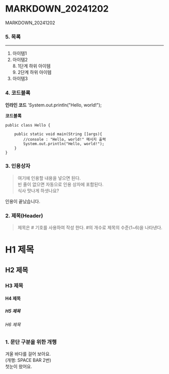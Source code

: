 # MARKDOWN_20241202
MARKDOWN_20241202

### 5. 목록
---
1. 아이템1
2. 아이템2  
   8. 1단계 하위 아이템  
   9. 2단계 하위 아이템  
9. 아이템3


### 4. 코드블록
**인라인 코드** 
'System.out.println("Hello, world!");  

**코드블록**  
```
public class Hello {
	
	public static void main(String []args){
		//console : "Hello, world!" 메시지 출력
		System.out.println("Hello, world!");
	}
}
```

### 3. 인용상자
>여기에 인용할 내용을 넣으면 된다.  
>빈 줄이 없으면 자동으로 인용 상자에 포함된다.  
식사 맛나게 하셧나요?

인용이 끝났습니다.

### 2. 제목(Header)
>제목은 # 기호를 사용하여 작성 한다. #의 개수로 제목의 수준(1~6)을 나타낸다.

# H1 제목
## H2 제목
### H3 제목
#### H4 제목
##### H5 제목
###### H6 제목

### 1. 문단 구분을 위한 개행
겨울 바다를 걸어 보아요.  
(개행: SPACE BAR 2번)  
첫눈이 왔어요.  
